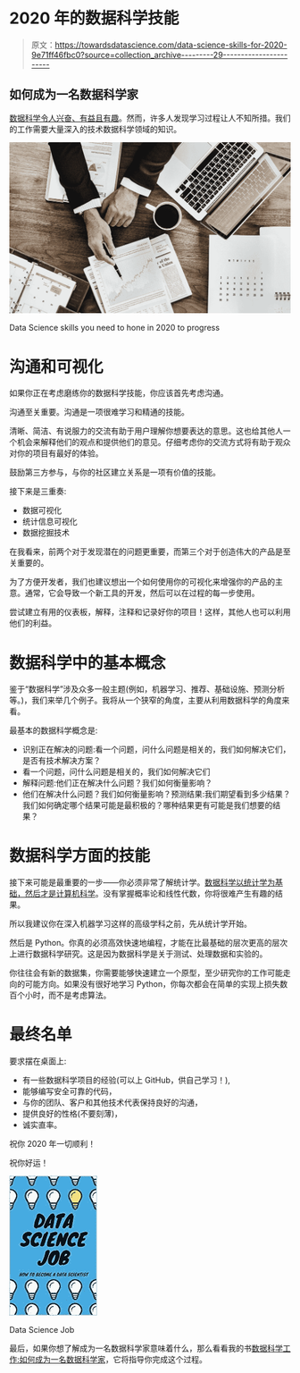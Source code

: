 # 2020 年的数据科学技能

> 原文：<https://towardsdatascience.com/data-science-skills-for-2020-9e71ff46fbc0?source=collection_archive---------29----------------------->

## 如何成为一名数据科学家

[数据科学令人兴奋、有益且有趣](/data-science-books-you-should-read-in-2020-358f70e1d9b2)。然而，许多人发现学习过程让人不知所措。我们的工作需要大量深入的技术数据科学领域的知识。

![](img/7ddae91e15219df5fd452b4cf6525b65.png)

Data Science skills you need to hone in 2020 to progress

# 沟通和可视化

如果你正在考虑磨练你的数据科学技能，你应该首先考虑沟通。

沟通至关重要。沟通是一项很难学习和精通的技能。

清晰、简洁、有说服力的交流有助于用户理解你想要表达的意思。这也给其他人一个机会来解释他们的观点和提供他们的意见。仔细考虑你的交流方式将有助于观众对你的项目有最好的体验。

鼓励第三方参与，与你的社区建立关系是一项有价值的技能。

接下来是三重奏:

*   数据可视化
*   统计信息可视化
*   数据挖掘技术

在我看来，前两个对于发现潜在的问题更重要，而第三个对于创造伟大的产品是至关重要的。

为了方便开发者，我们也建议想出一个如何使用你的可视化来增强你的产品的主意。通常，它会导致一个新工具的开发，然后可以在过程的每一步使用。

尝试建立有用的仪表板，解释，注释和记录好你的项目！这样，其他人也可以利用他们的利益。

# 数据科学中的基本概念

鉴于“数据科学”涉及众多一般主题(例如，机器学习、推荐、基础设施、预测分析等。)，我们来举几个例子。我将从一个狭窄的角度，主要从利用数据科学的角度来看。

最基本的数据科学概念是:

*   识别正在解决的问题:看一个问题，问什么问题是相关的，我们如何解决它们，是否有技术解决方案？
*   看一个问题，问什么问题是相关的，我们如何解决它们
*   解释问题:他们正在解决什么问题？我们如何衡量影响？
*   他们在解决什么问题？我们如何衡量影响？预测结果:我们期望看到多少结果？我们如何确定哪个结果可能是最积极的？哪种结果更有可能是我们想要的结果？

# 数据科学方面的技能

接下来可能是最重要的一步——你必须非常了解统计学。[数据科学以统计学为基础，然后才是计算机科学](/complete-guide-to-become-a-data-scientist-1e08bc54688d)。没有掌握概率论和线性代数，你将很难产生有趣的结果。

所以我建议你在深入机器学习这样的高级学科之前，先从统计学开始。

然后是 Python。你真的必须高效快速地编程，才能在比最基础的层次更高的层次上进行数据科学研究。这是因为数据科学是关于测试、处理数据和实验的。

你往往会有新的数据集，你需要能够快速建立一个原型，至少研究你的工作可能走向的可能方向。如果没有很好地学习 Python，你每次都会在简单的实现上损失数百个小时，而不是考虑算法。

# 最终名单

要求摆在桌面上:

*   有一些数据科学项目的经验(可以上 GitHub，供自己学习！),
*   能够编写安全可靠的代码，
*   与你的团队、客户和其他技术代表保持良好的沟通，
*   提供良好的性格(不要刻薄)，
*   诚实直率。

祝你 2020 年一切顺利！

祝你好运！

![](img/a947842ca069a9b29cebd21bfacd1993.png)

Data Science Job

最后，如果你想了解成为一名数据科学家意味着什么，那么看看我的书[数据科学工作:如何成为一名数据科学家](https://amzn.to/3aQVTjs)，它将指导你完成这个过程。